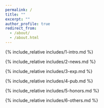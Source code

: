 ```yaml
---
permalink: /
title: ""
excerpt: ""
author_profile: true
redirect_from: 
  - /about/
  - /about.html
---
```


<span class='anchor' id='about-me'></span>
{% include_relative includes/1-intro.md %}

{% include_relative includes/2-news.md %}

{% include_relative includes/3-exp.md %}

{% include_relative includes/4-pub.md %}

{% include_relative includes/5-honors.md %}

{% include_relative includes/6-others.md %}